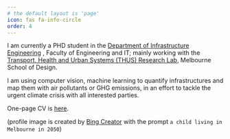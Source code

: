```yaml
---
# the default layout is 'page'
icon: fas fa-info-circle
order: 4
---
```


I am currently a PHD student in the <a href="https://infrastructure.eng.unimelb.edu.au/">Department of Infrastructure Engineering</a> , Faculty of Engineering and IT; mainly working with the <a href="https://msd.unimelb.edu.au/thus">Transport, Health and Urban Systems (THUS) Research Lab</a>, Melbourne School of Design.

I am using computer vision, machine learning to quantify infrastructures and map them with air pollutants or GHG emissions, in an effort to tackle the urgent climate crisis with all interested parties.

One-page CV is <a href='https://acrobat.adobe.com/id/urn:aaid:sc:AP:7e049ec0-508a-43e1-9d54-46aeef30c8ba'>here</a>.

(profile image is created by <a href="https://www.bing.com/create">Bing Creator</a> with the prompt `a child living in Melbourne in 2050`)

